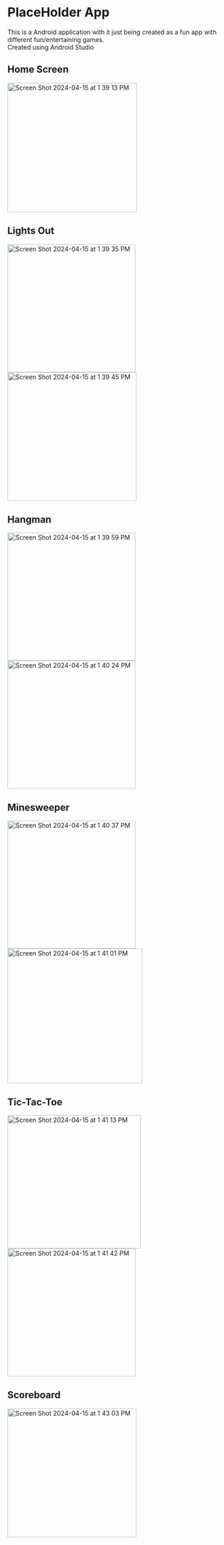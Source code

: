 # PlaceHolder App

This is a Android application with it just being created as a fun app with different fun/entertaining games.  
Created using Android Studio


## Home Screen
<img width="291" alt="Screen Shot 2024-04-15 at 1 39 13 PM" src="https://github.com/JustinCheok/PlaceHolderApp/assets/80936005/37f65d55-19d8-4ec2-b2eb-e20a03476247">


## Lights Out  
<img width="288" alt="Screen Shot 2024-04-15 at 1 39 35 PM" src="https://github.com/JustinCheok/PlaceHolderApp/assets/80936005/9111ee41-ae26-424c-8f62-be6c937bd1de">
<img width="290" alt="Screen Shot 2024-04-15 at 1 39 45 PM" src="https://github.com/JustinCheok/PlaceHolderApp/assets/80936005/4f4ace36-2059-4602-8186-ca9318c50f7d">


## Hangman 
<img width="288" alt="Screen Shot 2024-04-15 at 1 39 59 PM" src="https://github.com/JustinCheok/PlaceHolderApp/assets/80936005/9a947935-9bce-4e07-b124-c94f29b7fbb6">
<img width="288" alt="Screen Shot 2024-04-15 at 1 40 24 PM" src="https://github.com/JustinCheok/PlaceHolderApp/assets/80936005/c71a08d7-da7a-4035-b182-451f6c94fa56">


## Minesweeper 
<img width="288" alt="Screen Shot 2024-04-15 at 1 40 37 PM" src="https://github.com/JustinCheok/PlaceHolderApp/assets/80936005/402d5178-7fd6-486f-91cf-7bc8e75b798e">
<img width="303" alt="Screen Shot 2024-04-15 at 1 41 01 PM" src="https://github.com/JustinCheok/PlaceHolderApp/assets/80936005/0d99e040-ba92-4873-9f59-ed047e356c6d">


## Tic-Tac-Toe
<img width="300" alt="Screen Shot 2024-04-15 at 1 41 13 PM" src="https://github.com/JustinCheok/PlaceHolderApp/assets/80936005/1a11e8e7-749f-49c8-b045-6b376d20f96f">
<img width="288" alt="Screen Shot 2024-04-15 at 1 41 42 PM" src="https://github.com/JustinCheok/PlaceHolderApp/assets/80936005/0f943ea2-4b56-412c-9a8e-8d305dec0efd">


## Scoreboard
<img width="290" alt="Screen Shot 2024-04-15 at 1 43 03 PM" src="https://github.com/JustinCheok/PlaceHolderApp/assets/80936005/143a7e99-0949-443d-9fb7-15a57e5bda9a">



